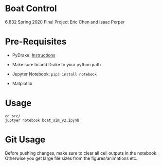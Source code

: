 # Boat Control

6.832 Spring 2020 Final Project
Eric Chen and Isaac Perper


# Pre-Requisites

- PyDrake: [Instructions](https://drake.mit.edu/python_bindings.html#python-bindings-binary)
 - Make sure to add Drake to your python path

- Jupyter Notebook: `pip3 install notebook`

- Matplotlib


# Usage

```
cd src/
juptyer notebook boat_sim_v2.ipynb
``` 

# Git Usage

Before pushing changes, make sure to clear all cell outputs in the notebook.  Otherwise you get large file sizes from the figures/animations etc.
